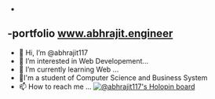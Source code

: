 - 
-portfolio  www.abhrajit.engineer
- 
- 👋 Hi, I’m @abhrajit117
- 👀 I’m interested in Web Developement...
- 🌱 I’m currently learning Web ...
- 💞️I'm a student of Computer Science and Business System
- 📫 How to reach me ...
[![@abhrajit117's Holopin board](https://holopin.me/abhrajit117)](https://holopin.io/@abhrajit117)
<!---
abhrajit117/abhrajit117 is a ✨ special ✨ repository because its `README.md` (this file) appears on your GitHub profile.
You can click the Preview link to take a look at your changes.
--->

